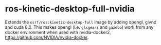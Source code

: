 # ros-kinetic-desktop-full-nvidia

Extends the `osrf/ros:kinetic-desktop-full` image by adding opengl, glvnd and cuda 8.0. This makes opengl (i.e. `glxgears` and `gazebo`) work from any docker environment when used with nvidia-docker2, https://github.com/NVIDIA/nvidia-docker.

